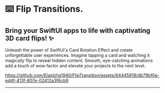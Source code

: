 ⌨️ Flip Transitions. 
=======

Bring your SwiftUI apps to life with captivating 3D card flips! ✨
-------

Unleash the power of SwiftUI's Card Rotation Effect and create unforgettable user experiences. Imagine tapping a card and watching it magically flip to reveal hidden content. Smooth, eye-catching animations add a touch of wow factor and elevate your projects to the next level.

https://github.com/Elaidzha1940/FlipTransition/assets/64445918/db79bf0e-ed4f-413f-807e-02412a3f6cb9

-------
